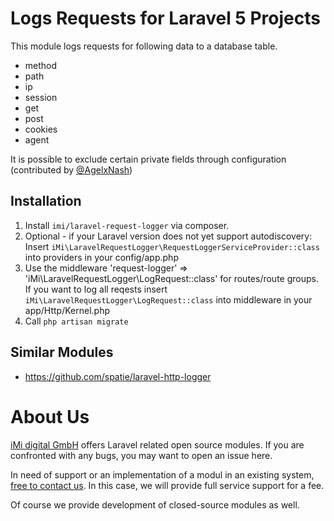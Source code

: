 Logs Requests for Laravel 5 Projects
===================================================================

This module logs requests for following data to a database table.

* method
* path
* ip
* session
* get
* post
* cookies
* agent

It is possible to exclude certain private fields through configuration (contributed by [@AgelxNash](https://github.com/AgelxNash)) 

Installation
------------

1. Install `imi/laravel-request-logger` via composer.
2. Optional - if your Laravel version does not yet support autodiscovery: Insert `iMi\LaravelRequestLogger\RequestLoggerServiceProvider::class` into providers in your config/app.php
3. Use the middleware 'request-logger' => 'iMi\LaravelRequestLogger\LogRequest::class' for routes/route groups. If you want to log all reqests insert `iMi\LaravelRequestLogger\LogRequest::class` into middleware in your app/Http/Kernel.php
4. Call `php artisan migrate`

Similar Modules
---------------

* https://github.com/spatie/laravel-http-logger

About Us
========

[iMi digital GmbH](http://www.imi.de/) offers Laravel related open source modules. If you are confronted with any bugs, you may want to open an issue here.

In need of support or an implementation of a modul in an existing system, [free to contact us](mailto:digital@iMi.de). In this case, we will provide full service support for a fee.

Of course we provide development of closed-source modules as well.
